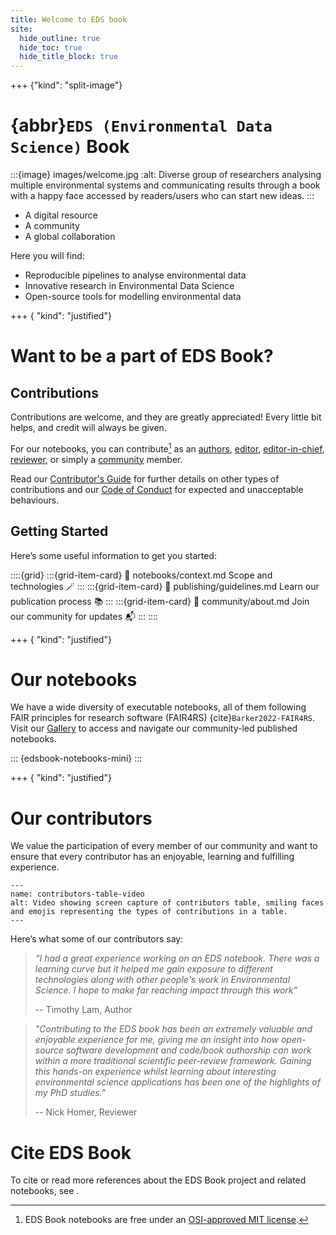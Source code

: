 ```yaml
---
title: Welcome to EDS book
site:
  hide_outline: true
  hide_toc: true
  hide_title_block: true
---
```


+++ {"kind": "split-image"}

# {abbr}`EDS (Environmental Data Science)` Book

:::{image} images/welcome.jpg
:alt: Diverse group of researchers analysing multiple environmental systems and communicating results through a book with a happy face accessed by readers/users who can start new ideas.
:::

* A digital resource
* A community
* A global collaboration

Here you will find:

* Reproducible pipelines to analyse environmental data
* Innovative research in Environmental Data Science 
* Open-source tools for modelling environmental data

+++ { "kind": "justified"}

# Want to be a part of EDS Book?

## Contributions
Contributions are welcome, and they are greatly appreciated! 
Every little bit helps, and credit will always be given. 

For our notebooks, you can contribute[^license] as an [authors](#pb-guidelines-authors), [editor](#pb-guidelines-editors), [editor-in-chief](#pb-guidelines-eic), [reviewer](#pb-guidelines-reviewers), or simply a [community](#pb-guidelines-community) member.

Read our [Contributor's Guide](https://github.com/eds-book/eds-book.github.io/blob/main/CONTRIBUTING.md) for further details on other types of contributions and our [Code of Conduct](https://github.com/eds-book/eds-book.github.io/blob/main/CODE_OF_CONDUCT.md) for expected and unacceptable behaviours.

## Getting Started
Here’s some useful information to get you started:

::::{grid}
:::{grid-item-card}
:link: notebooks/context.md
Scope and technologies 🪄
:::
:::{grid-item-card}
:link: publishing/guidelines.md
Learn our publication process 📚
:::
:::{grid-item-card}
:link: community/about.md
Join our community for updates 📬
:::
::::

+++ { "kind": "justified"}

# Our notebooks

We have a wide diversity of executable notebooks, all of them following FAIR principles for research software (FAIR4RS) {cite}`Barker2022-FAIR4RS`. 
Visit our [Gallery](#nb-gallery) to access and navigate our community-led published notebooks.

::: {edsbook-notebooks-mini}
:::

+++ { "kind": "justified"}

# Our contributors

We value the participation of every member of our community and want to ensure that every contributor has an enjoyable, learning and fulfilling experience. 

```{figure} images/contributors.gif
---
name: contributors-table-video
alt: Video showing screen capture of contributors table, smiling faces and emojis representing the types of contributions in a table.
---
```

Here’s what some of our contributors say:

> _“I had a great experience working on an EDS notebook. 
There was a learning curve but it helped me gain exposure to different technologies along with other people's work in Environmental Science. 
I hope to make far reaching impact through this work”_ 
> 
> -- Timothy Lam, Author

> _"Contributing to the EDS book has been an extremely valuable and enjoyable experience for me, giving me an insight into how open-source software development and code/book authorship can work within a more traditional scientific peer-review framework. 
Gaining this hands-on experience whilst learning about interesting environmental science applications has been one of the highlights of my PhD studies."_ 
> 
> -- Nick Homer, Reviewer

# Cite EDS Book

To cite or read more references about the EDS Book project and related notebooks, see [](./cite.md).

> 
[^license]: EDS Book notebooks are free under an [OSI-approved MIT license](https://github.com/alan-turing-institute/environmental-ds-book/blob/main/LICENSE-CODE).